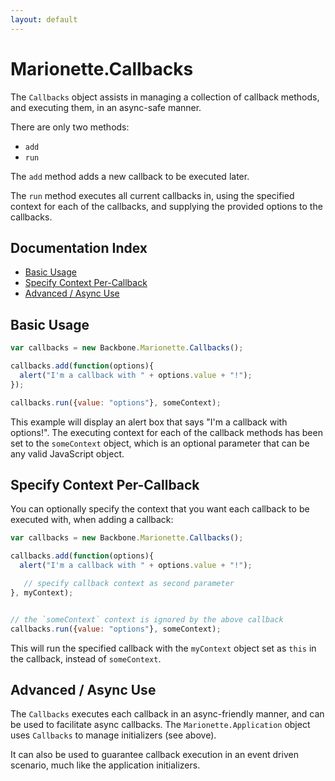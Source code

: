 ```yaml
---
layout: default
---
```


# Marionette.Callbacks

The `Callbacks` object assists in managing a collection of callback
methods, and executing them, in an async-safe manner.

There are only two methods:

* `add`
* `run`

The `add` method adds a new callback to be executed later.

The `run` method executes all current callbacks in, using the
specified context for each of the callbacks, and supplying the
provided options to the callbacks.

## Documentation Index

* [Basic Usage](#basic-usage)
* [Specify Context Per-Callback](#specify-context-per-callback)
* [Advanced / Async Use](#advanced--async-use)

## Basic Usage

```js
var callbacks = new Backbone.Marionette.Callbacks();

callbacks.add(function(options){
  alert("I'm a callback with " + options.value + "!");
});

callbacks.run({value: "options"}, someContext);
```

This example will display an alert box that says "I'm a callback
with options!". The executing context for each of the callback
methods has been set to the `someContext` object, which is an optional
parameter that can be any valid JavaScript object.

## Specify Context Per-Callback

You can optionally specify the context that you want each callback to be
executed with, when adding a callback:

```js
var callbacks = new Backbone.Marionette.Callbacks();

callbacks.add(function(options){
  alert("I'm a callback with " + options.value + "!");

   // specify callback context as second parameter
}, myContext);


// the `someContext` context is ignored by the above callback
callbacks.run({value: "options"}, someContext);
```

This will run the specified callback with the `myContext` object set as
`this` in the callback, instead of `someContext`.

## Advanced / Async Use

The `Callbacks` executes each callback in an async-friendly
manner, and can be used to facilitate async callbacks.
The `Marionette.Application` object uses `Callbacks`
to manage initializers (see above).

It can also be used to guarantee callback execution in an event
driven scenario, much like the application initializers.
